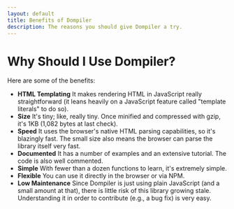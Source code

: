 ```yaml
---
layout: default
title: Benefits of Dompiler
description: The reasons you should give Dompiler a try.
---
```


# Why Should I Use Dompiler?

Here are some of the benefits:

* **HTML Templating** It makes rendering HTML in JavaScript really straightforward (it leans heavily on a JavaScript feature called "template literals" to do so).
* **Size** It's tiny; like, really tiny. Once minified and compressed with gzip, it's 1KB (1,082 bytes at last check).
* **Speed** It uses the browser's native HTML parsing capabilities, so it's blazingly fast. The small size also means the browser can parse the library itself very fast.
* **Documented** It has a number of examples and an extensive tutorial. The code is also well commented.
* **Simple** With fewer than a dozen functions to learn, it's extremely simple.
* **Flexible** You can use it directly in the browser or via NPM.
* **Low Maintenance** Since Dompiler is just using plain JavaScript (and a small amount at that), there is little risk of this library growing stale. Understanding it in order to contribute (e.g., a bug fix) is very easy.
